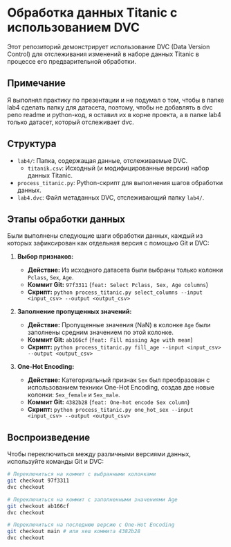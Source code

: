 # Обработка данных Titanic с использованием DVC

Этот репозиторий демонстрирует использование DVC (Data Version Control) для отслеживания изменений в наборе данных Titanic в процессе его предварительной обработки.

## Примечание
Я выполнял практику по презентации и не подумал о том, чтобы в папке lab4 сделать папку для датасета, поэтому, чтобы не добавлять в dvc репо readme и python-код, я оставил их в корне проекта, а в папке lab4 только датасет, который отслеживает dvc.

## Структура

*   `lab4/`: Папка, содержащая данные, отслеживаемые DVC.
    *   `titanik.csv`: Исходный (и модифицированные версии) набор данных Titanic.
*   `process_titanic.py`: Python-скрипт для выполнения шагов обработки данных.
*   `lab4.dvc`: Файл метаданных DVC, отслеживающий папку `lab4/`.

## Этапы обработки данных

Были выполнены следующие шаги обработки данных, каждый из которых зафиксирован как отдельная версия с помощью Git и DVC:

1.  **Выбор признаков:**
    *   **Действие:** Из исходного датасета были выбраны только колонки `Pclass`, `Sex`, `Age`.
    *   **Коммит Git:** `97f3311` (`feat: Select Pclass, Sex, Age columns`)
    *   **Скрипт:** `python process_titanic.py select_columns --input <input_csv> --output <output_csv>`

2.  **Заполнение пропущенных значений:**
    *   **Действие:** Пропущенные значения (NaN) в колонке `Age` были заполнены средним значением по этой колонке.
    *   **Коммит Git:** `ab166cf` (`feat: Fill missing Age with mean`)
    *   **Скрипт:** `python process_titanic.py fill_age --input <input_csv> --output <output_csv>`

3.  **One-Hot Encoding:**
    *   **Действие:** Категориальный признак `Sex` был преобразован с использованием техники One-Hot Encoding, создав две новые колонки: `Sex_female` и `Sex_male`.
    *   **Коммит Git:** `4382b28` (`feat: One-hot encode Sex column`)
    *   **Скрипт:** `python process_titanic.py one_hot_sex --input <input_csv> --output <output_csv>`

## Воспроизведение

Чтобы переключиться между различными версиями данных, используйте команды Git и DVC:

```bash
# Переключиться на коммит с выбранными колонками
git checkout 97f3311
dvc checkout

# Переключиться на коммит с заполненными значениями Age
git checkout ab166cf
dvc checkout

# Переключиться на последнюю версию с One-Hot Encoding
git checkout main # или хеш коммита 4382b28
dvc checkout
```